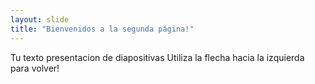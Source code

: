 ```yaml
---
layout: slide
title: "Bienvenidos a la segunda página!"
---
```

Tu texto presentacion de diapositivas
Utiliza la flecha hacia la izquierda para volver!
